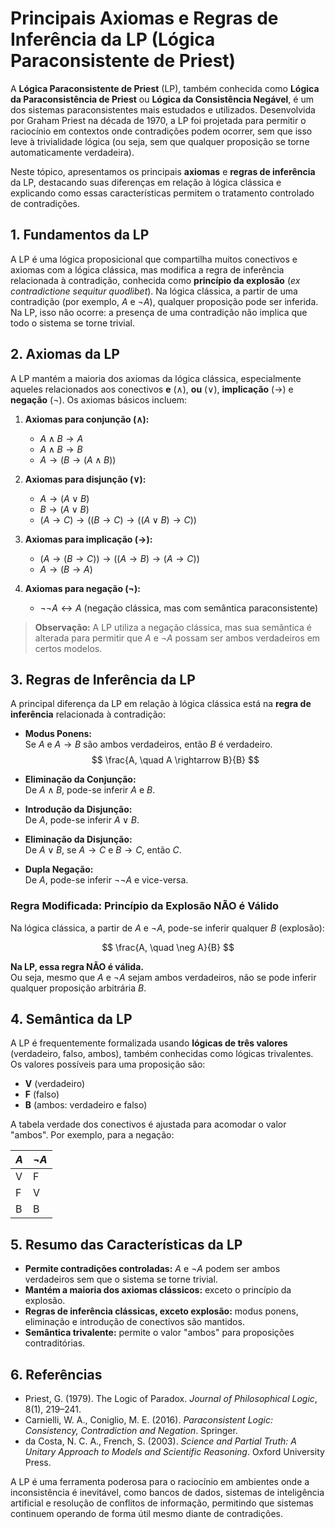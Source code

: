 
# Principais Axiomas e Regras de Inferência da LP (Lógica Paraconsistente de Priest)

A **Lógica Paraconsistente de Priest** (LP), também conhecida como **Lógica da Paraconsistência de Priest** ou **Lógica da Consistência Negável**, é um dos sistemas paraconsistentes mais estudados e utilizados. Desenvolvida por Graham Priest na década de 1970, a LP foi projetada para permitir o raciocínio em contextos onde contradições podem ocorrer, sem que isso leve à trivialidade lógica (ou seja, sem que qualquer proposição se torne automaticamente verdadeira).

Neste tópico, apresentamos os principais **axiomas** e **regras de inferência** da LP, destacando suas diferenças em relação à lógica clássica e explicando como essas características permitem o tratamento controlado de contradições.



## 1. Fundamentos da LP

A LP é uma lógica proposicional que compartilha muitos conectivos e axiomas com a lógica clássica, mas modifica a regra de inferência relacionada à contradição, conhecida como **princípio da explosão** (*ex contradictione sequitur quodlibet*). Na lógica clássica, a partir de uma contradição (por exemplo, $A$ e $\neg A$), qualquer proposição pode ser inferida. Na LP, isso não ocorre: a presença de uma contradição não implica que todo o sistema se torne trivial.



## 2. Axiomas da LP

A LP mantém a maioria dos axiomas da lógica clássica, especialmente aqueles relacionados aos conectivos **e** ($\land$), **ou** ($\lor$), **implicação** ($\rightarrow$) e **negação** ($\neg$). Os axiomas básicos incluem:

1. **Axiomas para conjunção ($\land$):**
   - $A \land B \rightarrow A$
   - $A \land B \rightarrow B$
   - $A \rightarrow (B \rightarrow (A \land B))$

2. **Axiomas para disjunção ($\lor$):**
   - $A \rightarrow (A \lor B)$
   - $B \rightarrow (A \lor B)$
   - $(A \rightarrow C) \rightarrow ((B \rightarrow C) \rightarrow ((A \lor B) \rightarrow C))$

3. **Axiomas para implicação ($\rightarrow$):**
   - $(A \rightarrow (B \rightarrow C)) \rightarrow ((A \rightarrow B) \rightarrow (A \rightarrow C))$
   - $A \rightarrow (B \rightarrow A)$

4. **Axiomas para negação ($\neg$):**
   - $\neg\neg A \leftrightarrow A$ (negação clássica, mas com semântica paraconsistente)

> **Observação:** A LP utiliza a negação clássica, mas sua semântica é alterada para permitir que $A$ e $\neg A$ possam ser ambos verdadeiros em certos modelos.



## 3. Regras de Inferência da LP

A principal diferença da LP em relação à lógica clássica está na **regra de inferência** relacionada à contradição:

- **Modus Ponens:**  
  Se $A$ e $A \rightarrow B$ são ambos verdadeiros, então $B$ é verdadeiro.
  $$
  \frac{A, \quad A \rightarrow B}{B}
  $$

- **Eliminação da Conjunção:**  
  De $A \land B$, pode-se inferir $A$ e $B$.

- **Introdução da Disjunção:**  
  De $A$, pode-se inferir $A \lor B$.

- **Eliminação da Disjunção:**  
  De $A \lor B$, se $A \rightarrow C$ e $B \rightarrow C$, então $C$.

- **Dupla Negação:**  
  De $A$, pode-se inferir $\neg\neg A$ e vice-versa.

### **Regra Modificada: Princípio da Explosão NÃO é Válido**

Na lógica clássica, a partir de $A$ e $\neg A$, pode-se inferir qualquer $B$ (explosão):

$$
\frac{A, \quad \neg A}{B}
$$

**Na LP, essa regra NÃO é válida.**  
Ou seja, mesmo que $A$ e $\neg A$ sejam ambos verdadeiros, não se pode inferir qualquer proposição arbitrária $B$.



## 4. Semântica da LP

A LP é frequentemente formalizada usando **lógicas de três valores** (verdadeiro, falso, ambos), também conhecidas como lógicas trivalentes. Os valores possíveis para uma proposição são:

- **V** (verdadeiro)
- **F** (falso)
- **B** (ambos: verdadeiro e falso)

A tabela verdade dos conectivos é ajustada para acomodar o valor "ambos". Por exemplo, para a negação:

| $A$ | $\neg A$ |
|--|-|
| V   | F        |
| F   | V        |
| B   | B        |



## 5. Resumo das Características da LP

- **Permite contradições controladas:** $A$ e $\neg A$ podem ser ambos verdadeiros sem que o sistema se torne trivial.
- **Mantém a maioria dos axiomas clássicos:** exceto o princípio da explosão.
- **Regras de inferência clássicas, exceto explosão:** modus ponens, eliminação e introdução de conectivos são mantidos.
- **Semântica trivalente:** permite o valor "ambos" para proposições contraditórias.



## 6. Referências

- Priest, G. (1979). The Logic of Paradox. *Journal of Philosophical Logic*, 8(1), 219–241.
- Carnielli, W. A., Coniglio, M. E. (2016). *Paraconsistent Logic: Consistency, Contradiction and Negation*. Springer.
- da Costa, N. C. A., French, S. (2003). *Science and Partial Truth: A Unitary Approach to Models and Scientific Reasoning*. Oxford University Press.



A LP é uma ferramenta poderosa para o raciocínio em ambientes onde a inconsistência é inevitável, como bancos de dados, sistemas de inteligência artificial e resolução de conflitos de informação, permitindo que sistemas continuem operando de forma útil mesmo diante de contradições.

